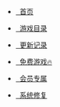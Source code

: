 <head>
          <!-- Place your kit's code here -->
          <script src="https://kit.fontawesome.com/911b022eab.js" crossorigin="anonymous"></script>
</head>

* [<i class="fa-solid fa-house-chimney-window"></i>&nbsp;&nbsp;首页](README)

* [<i class="fa-solid fa-list"></i>&nbsp;&nbsp;游戏目录](list.md)

* [<i class="fa-regular fa-calendar-days"></i>&nbsp;&nbsp;更新记录](update)

* [<i class="fa-solid fa-handshake"></i>&nbsp;&nbsp;免费游戏🔥](group)

* [<i class="fa-regular fa-chess-queen"></i>&nbsp;&nbsp;会员专属](vip.html)

* [<i class="fa-solid fa-screwdriver-wrench"></i>&nbsp;&nbsp;系统修复](repair)
